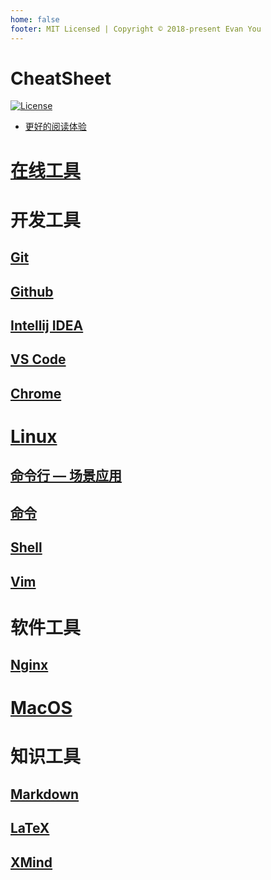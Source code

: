 ```yaml
---
home: false
footer: MIT Licensed | Copyright © 2018-present Evan You
---
```


# CheatSheet

[![License](https://img.shields.io/badge/license-Apache%202-4EB1BA.svg)](https://www.apache.org/licenses/LICENSE-2.0.html)  

* [更好的阅读体验](https://sunnnychan.github.io/cheatsheet/)

# [在线工具](ol-tools/)

# 开发工具

## [Git](dev/git/)
## [Github](dev/github/)

## [Intellij IDEA](dev/idea/)
## [VS Code](dev/vscode/)
## [Chrome](dev/chrome/)

# [Linux](linux/)
## [命令行 — 场景应用](linux/cls/)
## [命令](linux/cmds)
## [Shell](linux/Shell)
## [Vim](http://112.126.103.179/archives/vim)

# 软件工具
## [Nginx](software/nginx)

# [MacOS](macos/)

# 知识工具
## [Markdown](knowledge/markdown/)
## [LaTeX](knowledge/latex/)
## [XMind](knowledge/xmind/)
